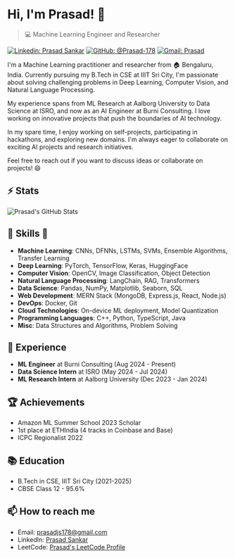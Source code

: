 # Hi, I'm Prasad! 👋
>  💻 Machine Learning Engineer and Researcher

[![Linkedin: Prasad Sankar](https://img.shields.io/badge/-Prasad%20Sankar-blue?style=flat-square&logo=Linkedin&logoColor=white&link=https://www.linkedin.com/in/prasadsankar178/)](https://www.linkedin.com/in/prasadsankar178/)
[![GitHub: @Prasad-178](https://img.shields.io/github/followers/Prasad-178?label=follow&style=social)](https://github.com/Prasad-178)
[![Gmail: Prasad](https://img.shields.io/badge/Gmail-prasad-red)](mailto:prasadjs178@gmail.com)

I'm a Machine Learning practitioner and researcher from :house: Bengaluru, India. Currently pursuing my B.Tech in CSE at IIIT Sri City, I'm passionate about solving challenging problems in Deep Learning, Computer Vision, and Natural Language Processing.

My experience spans from ML Research at Aalborg University to Data Science at ISRO, and now as an AI Engineer at Burni Consulting. I love working on innovative projects that push the boundaries of AI technology.

In my spare time, I enjoy working on self-projects, participating in hackathons, and exploring new domains. I'm always eager to collaborate on exciting AI projects and research initiatives.

Feel free to reach out if you want to discuss ideas or collaborate on projects! 😄

## ⚡ Stats
![Prasad's GitHub Stats](https://github-readme-stats.vercel.app/api?username=Prasad-178&hide=["issues"]&show_icons=true)

##  🎉 Skills  🎉
- **Machine Learning**: CNNs, DFNNs, LSTMs, SVMs, Ensemble Algorithms, Transfer Learning
- **Deep Learning**: PyTorch, TensorFlow, Keras, HuggingFace
- **Computer Vision**: OpenCV, Image Classification, Object Detection
- **Natural Language Processing**: LangChain, RAG, Transformers
- **Data Science**: Pandas, NumPy, Matplotlib, Seaborn, SQL
- **Web Development**: MERN Stack (MongoDB, Express.js, React, Node.js)
- **DevOps**: Docker, Git
- **Cloud Technologies**: On-device ML deployment, Model Quantization
- **Programming Languages**: C++, Python, TypeScript, Java
- **Misc**: Data Structures and Algorithms, Problem Solving

## 🚀 Experience
- **ML Engineer** at Burni Consulting (Aug 2024 - Present)
- **Data Science Intern** at ISRO (May 2024 - Jul 2024)
- **ML Research Intern** at Aalborg University (Dec 2023 - Jan 2024)

## 🏆 Achievements
- Amazon ML Summer School 2023 Scholar
- 1st place at ETHIndia (4 tracks in Coinbase and Base)
- ICPC Regionalist 2022

## 📚 Education
- B.Tech in CSE, IIIT Sri City (2021-2025)
- CBSE Class 12 - 95.6%

## 📫 How to reach me
- Email: prasadjs178@gmail.com
- LinkedIn: [Prasad Sankar]([https://www.linkedin.com/in/prasad-sankar-370362223/](https://www.linkedin.com/in/prasadsankar178/))
- LeetCode: [Prasad's LeetCode Profile](https://leetcode.com/u/esrevda178/)
